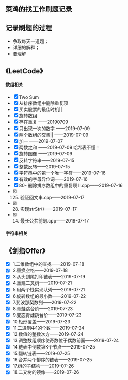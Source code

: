 ## 菜鸡的找工作刷题记录

## 记录刷题的过程
- 争取每天一道题；
- 详细的解释；
- 要理解

## 《LeetCode》

#### 数组相关
- [x] Two Sum
- [x] 从排序数组中删除重复项
- [x] 买卖股票的最佳时机||
- [x] 旋转数组
- [x] 存在重复 ——20190709
- [x] 只出现一次的数字 ——2019-07-09
- [x] 两个数组的交集|| ——2019-07-09
- [x] 加一  ——2019-07-07
- [x] 两数之和 ——2019-07-09
哈希表不懂！
- [x] 旋转图像 ——2019-07-09
- [x] 反转字符串——2019-07-15
- [x] 整数反转——2019-07-15
- [x] 字符串中的第一个唯一字符——2019-07-16
- [x] 有效的字母异位词——2019-07-16
- [x] 80- 删除排序数组中的重复项 II.cpp——2019-07-16
- [x] 125. 验证回文串.cpp——2019-07-17
- [x] 28. 实现strStr()——2019-07-17
- [x] 14. 最长公共前缀.cpp——2019-07-17
#### 字符串相关

## 《剑指Offer》
- [x] 1.二维数组中的查找——2019-07-18
- [x] 2.替换空格——2019-07-18
- [x] 3.从头到尾打印链表——2019-07-19
- [x] 4.重建二叉树——2019-07-21
- [x] 5.用两个栈实现队列——2019-07-21
- [x] 6.旋转数组的最小数——2019-07-22
- [x] 7.斐波那契数列——2019-07-22
- [x] 8.青蛙跳台阶——2019-07-23
- [x] 9.变态青蛙跳台阶——2019-07-23
- [x] 10.矩形覆盖——2019-07-23
- [x] 11.二进制中1的个数——2019-07-24
- [x] 12.数值的整数次方——2019-07-24
- [x] 13.调整数组顺序使奇数位于偶数前面——2019-07-24
- [x] 14.链表中倒数第K个节点——2019-07-25
- [x] 15.翻转链表——2019-07-25
- [x] 16.合并两个排序的链表——2019-07-25
- [x] 17.树的子结构——2019-07-26
- [x] 18.二叉树的镜像——2019-07-26 
